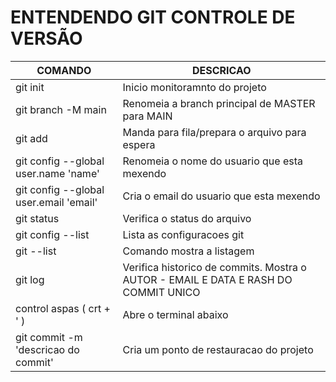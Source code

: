 # ENTENDENDO GIT CONTROLE DE VERSÃO

|COMANDO|DESCRICAO|
| - | - |
| git init | Inicio monitoramnto do projeto|
| git branch -M main | Renomeia a branch principal de MASTER para MAIN |
| git add <arquivo> | Manda para fila/prepara o arquivo para espera |
| git config --global user.name 'name' | Renomeia o nome do usuario que esta mexendo |
| git config --global user.email 'email'| Cria o email do usuario que esta mexendo |
| git status | Verifica o status do arquivo |
| git config --list |  Lista as configuracoes git |
| git --list | Comando mostra a listagem |
| git log | Verifica historico de commits. Mostra o AUTOR -  EMAIL E DATA E RASH DO COMMIT UNICO |
| control aspas ( crt + ' ) | Abre o terminal abaixo |
| git commit -m 'descricao do commit' | Cria um ponto de restauracao do projeto |